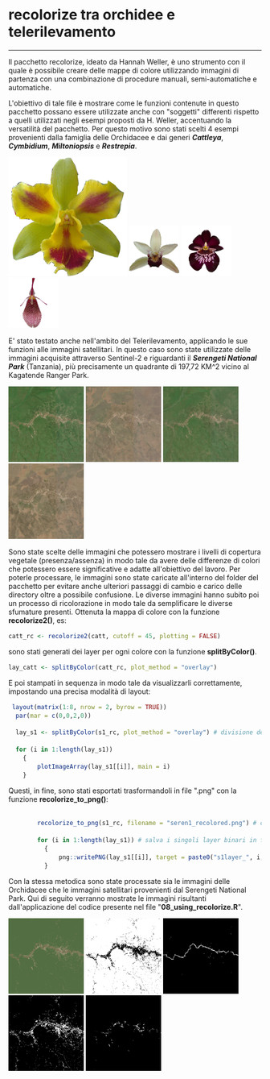 # recolorize tra orchidee e telerilevamento
***
Il pacchetto recolorize, ideato da Hannah Weller, è uno strumento con il quale è possibile 
creare delle mappe di colore utilizzando immagini di partenza con una combinazione
di procedure manuali, semi-automatiche e automatiche.


L'obiettivo di tale file è mostrare come le funzioni contenute in questo pacchetto possano
essere utilizzate anche con "soggetti" differenti rispetto a quelli utilizzati negli esempi 
proposti da H. Weller, accentuando la versatilità del pacchetto. 
Per questo motivo sono stati scelti 4 esempi provenienti dalla famiglia delle Orchidacee 
e dai generi ***Cattleya***, ***Cymbidium***, ***Miltoniopsis*** e ***Restrepia***. 


<img src="https://github.com/VincenzoBusiello/recolorize/blob/main/images/cattleya.png?raw=true">  <img src="https://github.com/VincenzoBusiello/recolorize/blob/main/images/cymbidium.png?raw=true" width="100px">  <img src="https://github.com/VincenzoBusiello/recolorize/blob/main/images/miltoniopsis.png?raw=true" width="100px">  <img src="https://github.com/VincenzoBusiello/recolorize/blob/main/images/restrepia.png?raw=true" width="100px">


E' stato testato anche nell'ambito del Telerilevamento, applicando le sue funzioni alle immagini satellitari. 
In questo caso sono state utilizzate delle immagini acquisite attraverso Sentinel-2 e riguardanti
il ***Serengeti National Park*** (Tanzania), più precisamente un quadrante di 197,72 KM^2 vicino al 
Kagatende Ranger Park. 

<img src="https://github.com/VincenzoBusiello/recolorize/blob/main/seren_02012020.png?raw=true" width="150px"> <img src="https://github.com/VincenzoBusiello/recolorize/blob/main/seren_18092020.png?raw=true" width="150px"> <img src="https://github.com/VincenzoBusiello/recolorize/blob/main/seren_15022021.png?raw=true" width="150px"> <img src="https://github.com/VincenzoBusiello/recolorize/blob/main/seren_24082021.png?raw=true" width="150px">


Sono state scelte delle immagini che potessero mostrare i livelli di copertura 
vegetale (presenza/assenza) in modo tale da avere delle differenze di colori che potessero 
essere significative e adatte all'obiettivo del lavoro. 
Per poterle processare, le immagini sono state caricate all'interno del folder del pacchetto per evitare 
anche ulteriori passaggi di cambio e carico delle directory oltre a possibile confusione. 
Le diverse immagini hanno subito poi un processo di ricolorazione 
in modo tale da semplificare le diverse sfumature presenti. 
Ottenuta la mappa di colore con la funzione **recolorize2()**, es:

```R
catt_rc <- recolorize2(catt, cutoff = 45, plotting = FALSE)
```

sono stati generati dei layer per ogni colore con la funzione **splitByColor()**. 

```R
lay_catt <- splitByColor(catt_rc, plot_method = "overlay")
```

E poi stampati in sequenza in modo tale da visualizzarli correttamente, impostando una precisa modalità di layout: 

```R
 layout(matrix(1:8, nrow = 2, byrow = TRUE))
  par(mar = c(0,0,2,0))

  lay_s1 <- splitByColor(s1_rc, plot_method = "overlay") # divisione della mappa di colore in singoli layer che vengono confrontati con gli speculari binari

  for (i in 1:length(lay_s1))
    {
        plotImageArray(lay_s1[[i]], main = i)
    }
```

Questi, in fine, sono stati esportati trasformandoli in file ".png" con la funzione **recolorize_to_png()**:

```R

        recolorize_to_png(s1_rc, filename = "seren1_recolored.png") # crea un file .png dell'immagine ricolorata

        for (i in 1:length(lay_s1)) # salva i singoli layer binari in formato .png
          {
              png::writePNG(lay_s1[[i]], target = paste0("s1layer_", i, ".png"))
          }

```

Con la stessa metodica sono state processate sia le immagini delle Orchidacee che le immagini satellitari provenienti dal Serengeti National Park. 
Qui di seguito verranno mostrate le immagini risultanti dall'applicazione del codice presente nel file "**08_using_recolorize.R**". 

<img src="https://github.com/VincenzoBusiello/recolorize/blob/main/seren1_recolored.png?raw=true" width="150px"> <img src="https://github.com/VincenzoBusiello/recolorize/blob/main/s1layer_1.png?raw=true" width="150px"> <img src="https://github.com/VincenzoBusiello/recolorize/blob/main/s1layer_2.png?raw=true" width="150px"> <img src="https://github.com/VincenzoBusiello/recolorize/blob/main/s1layer_3.png?raw=true" width="150px"> <img src="https://github.com/VincenzoBusiello/recolorize/blob/main/s1layer_4.png?raw=true" width="150px">
